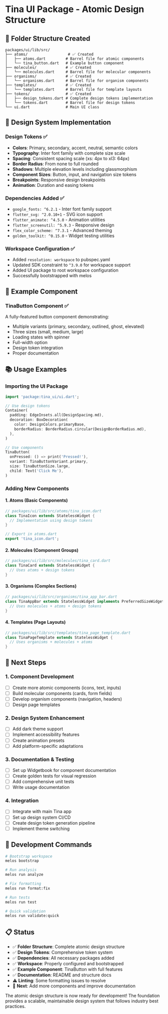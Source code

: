 # Tina UI Package - Atomic Design Structure

## 📁 Folder Structure Created

```
packages/ui/lib/src/
├── atoms/                  # ✅ Created
│   ├── atoms.dart         # Barrel file for atomic components
│   └── tina_button.dart   # Example button component
├── molecules/             # ✅ Created
│   └── molecules.dart     # Barrel file for molecular components
├── organisms/             # ✅ Created
│   └── organisms.dart     # Barrel file for organism components
├── templates/             # ✅ Created
│   └── templates.dart     # Barrel file for template layouts
├── tokens/                # ✅ Created
│   ├── design_tokens.dart # Complete design tokens implementation
│   └── tokens.dart        # Barrel file for design tokens
└── ui.dart                # Main UI class
```

## 🎨 Design System Implementation

### Design Tokens ✅
- **Colors**: Primary, secondary, accent, neutral, semantic colors
- **Typography**: Inter font family with complete size scale
- **Spacing**: Consistent spacing scale (xs: 4px to xl3: 64px)
- **Border Radius**: From none to full rounded
- **Shadows**: Multiple elevation levels including glassmorphism
- **Component Sizes**: Button, input, and navigation size tokens
- **Breakpoints**: Responsive design breakpoints
- **Animation**: Duration and easing tokens

### Dependencies Added ✅
- `google_fonts: ^6.2.1` - Inter font family support
- `flutter_svg: ^2.0.10+1` - SVG icon support
- `flutter_animate: ^4.5.0` - Animation utilities
- `flutter_screenutil: ^5.9.3` - Responsive design
- `flex_color_scheme: ^7.3.1` - Advanced theming
- `golden_toolkit: ^0.15.0` - Widget testing utilities

### Workspace Configuration ✅
- Added `resolution: workspace` to pubspec.yaml
- Updated SDK constraint to `^3.9.0` for workspace support
- Added UI package to root workspace configuration
- Successfully bootstrapped with melos

## 🧩 Example Component

### TinaButton Component ✅
A fully-featured button component demonstrating:
- Multiple variants (primary, secondary, outlined, ghost, elevated)
- Three sizes (small, medium, large)
- Loading states with spinner
- Full-width option
- Design token integration
- Proper documentation

## 📚 Usage Examples

### Importing the UI Package
```dart
import 'package:tina_ui/ui.dart';

// Use design tokens
Container(
  padding: EdgeInsets.all(DesignSpacing.md),
  decoration: BoxDecoration(
    color: DesignColors.primaryBase,
    borderRadius: BorderRadius.circular(DesignBorderRadius.md),
  ),
)

// Use components
TinaButton(
  onPressed: () => print('Pressed!'),
  variant: TinaButtonVariant.primary,
  size: TinaButtonSize.large,
  child: Text('Click Me'),
)
```

### Adding New Components

#### 1. Atoms (Basic Components)
```dart
// packages/ui/lib/src/atoms/tina_icon.dart
class TinaIcon extends StatelessWidget {
  // Implementation using design tokens
}

// Export in atoms.dart
export 'tina_icon.dart';
```

#### 2. Molecules (Component Groups)
```dart
// packages/ui/lib/src/molecules/tina_card.dart
class TinaCard extends StatelessWidget {
  // Uses atoms + design tokens
}
```

#### 3. Organisms (Complex Sections)
```dart
// packages/ui/lib/src/organisms/tina_app_bar.dart
class TinaAppBar extends StatelessWidget implements PreferredSizeWidget {
  // Uses molecules + atoms + design tokens
}
```

#### 4. Templates (Page Layouts)
```dart
// packages/ui/lib/src/templates/tina_page_template.dart
class TinaPageTemplate extends StatelessWidget {
  // Uses organisms + molecules + atoms
}
```

## 🚀 Next Steps

### 1. Component Development
- [ ] Create more atomic components (icons, text, inputs)
- [ ] Build molecular components (cards, form fields)
- [ ] Develop organism components (navigation, headers)
- [ ] Design page templates

### 2. Design System Enhancement
- [ ] Add dark theme support
- [ ] Implement accessibility features
- [ ] Create animation presets
- [ ] Add platform-specific adaptations

### 3. Documentation & Testing
- [ ] Set up Widgetbook for component documentation
- [ ] Create golden tests for visual regression
- [ ] Add comprehensive unit tests
- [ ] Write usage documentation

### 4. Integration
- [ ] Integrate with main Tina app
- [ ] Set up design system CI/CD
- [ ] Create design token generation pipeline
- [ ] Implement theme switching

## 🔧 Development Commands

```bash
# Bootstrap workspace
melos bootstrap

# Run analysis
melos run analyze

# Fix formatting
melos run format:fix

# Run tests
melos run test

# Quick validation
melos run validate:quick
```

## 📋 Status

- ✅ **Folder Structure**: Complete atomic design structure
- ✅ **Design Tokens**: Comprehensive token system
- ✅ **Dependencies**: All necessary packages added
- ✅ **Workspace**: Properly configured and bootstrapped
- ✅ **Example Component**: TinaButton with full features
- ✅ **Documentation**: README and structure docs
- ⚠️ **Linting**: Some formatting issues to resolve
- 🔄 **Next**: Add more components and improve documentation

The atomic design structure is now ready for development! The foundation provides a scalable, maintainable design system that follows industry best practices.